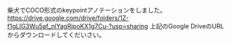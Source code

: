 柴犬でCOCO形式のkeypointアノテーションをしました。
https://drive.google.com/drive/folders/1Z-f1gLIG3Wu5af_nlYagRipoKX1g7Cu-?usp=sharing
上記のGoogle DriveのURLからダウンロードしてくだいさい。
